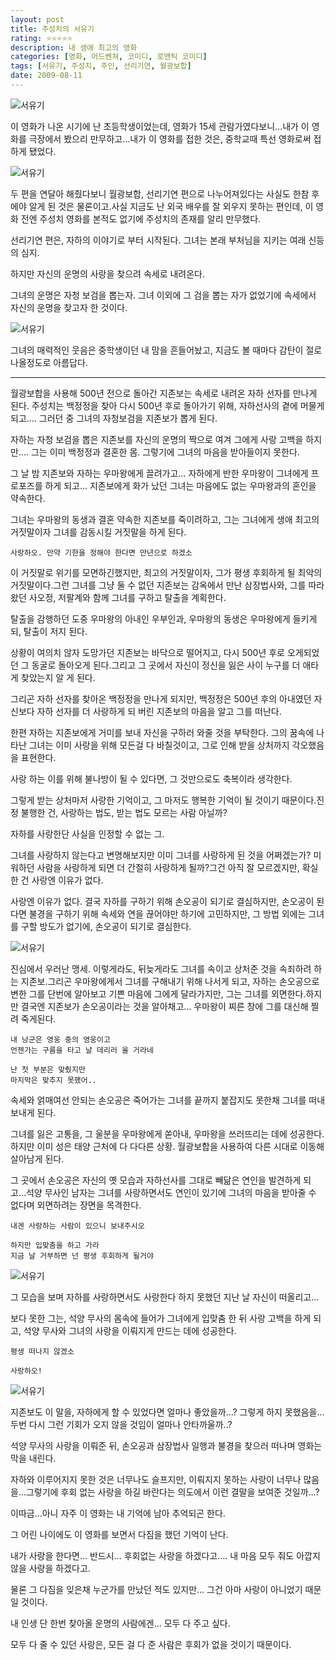 ```yaml
---
layout: post
title: 주성치의 서유기
rating: ⭐️⭐️⭐️⭐️⭐️
description: 내 생애 최고의 영화
categories: [영화, 어드벤쳐, 코미디, 로맨틱 코미디]
tags: [서유기, 주성치, 주인, 선리기연, 월광보합]
date: 2009-08-11
---
```


![서유기](../../review/img/2009/journey_to_the_west_01.jpg)

이 영화가 나온 시기에 난 초등학생이었는데, 영화가 15세 관람가였다보니…내가 이 영화를 극장에서 봤으리 만무하고…내가 이 영화를 접한 것은, 중학교때 특선 영화로써 접하게 됐었다.

![서유기](../../review/img/2009/journey_to_the_west_02.jpg)

두 편을 연달아 해줬다보니 월광보합, 선리기연 편으로 나누어져있다는 사실도 한참 후에야 알게 된 것은 물론이고.사실 지금도 난 외국 배우를 잘 외우지 못하는 편인데, 이 영화 전엔 주성치 영화를 본적도 없기에 주성치의 존재를 알리 만무했다.

선리기연 편은, 자하의 이야기로 부터 시작된다. 그녀는 본래 부처님을 지키는 여래 신등의 심지.

하지만 자신의 운명의 사랑을 찾으려 속세로 내려온다.

그녀의 운명은 자청 보검을 뽑는자. 그녀 이외에 그 검을 뽑는 자가 없었기에 속세에서 자신의 운명을 찾고자 한 것이다.

![서유기](../../review/img/2009/journey_to_the_west_03.jpg)

그녀의 매력적인 웃음은 중학생이던 내 맘을 흔들어놨고, 지금도 볼 때마다 감탄이 절로 나올정도로 아름답다.

---

월광보합을 사용해 500년 전으로 돌아간 지존보는 속세로 내려온 자하 선자를 만나게 된다. 주성치는 백정정을 찾아 다시 500년 후로 돌아가기 위해, 자하선사의 곁에 머물게 되고…. 그러던 중 그녀의 자청보검을 지존보가 뽑게 된다.

자하는 자청 보검을 뽑은 지존보를 자신의 운명의 짝으로 여겨 그에게 사랑 고백을 하지만…. 그는 이미 백정정과 결혼한 몸. 그렇기에 그녀의 마음을 받아들이지 못한다.

그 날 밤 지존보와 자하는 우마왕에게 끌려가고… 자하에게 반한 우마왕이 그녀에게 프로포즈를 하게 되고… 지존보에게 화가 났던 그녀는 마음에도 없는 우마왕과의 혼인을 약속한다.

그녀는 우마왕의 동생과 결혼 약속한 지존보를 죽이려하고, 그는 그녀에게 생애 최고의 거짓말이자 그녀를 감동시킬 거짓말을 하게 된다.

    사랑하오. 만약 기한을 정해야 한다면 만년으로 하겠소

이 거짓말로 위기를 모면하긴했지만, 최고의 거짓말이자, 그가 평생 후회하게 될 최악의 거짓말이다.그런 그녀를 그냥 둘 수 없던 지존보는 감옥에서 만난 삼장법사와, 그를 따라왔던 사오정, 저팔계와 함께 그녀를 구하고 탈출을 계획한다.

탈출을 감행하던 도중 우마왕의 아내인 우부인과, 우마왕의 동생은 우마왕에게 들키게 되, 탈출이 저지 된다.

상황이 여의치 않자 도망가던 지존보는 바닥으로 떨어지고, 다시 500년 후로 오게되었던 그 동굴로 돌아오게 된다.그리고 그 곳에서 자신이 정신을 잃은 사이 누구를 더 애타게 찾았는지 알 게 된다.


그리곤 자하 선자를 찾아온 백정정을 만나게 되지만, 백정정은 500년 후의 아내였던 자신보다 자하 선자를 더 사랑하게 되 버린 지존보의 마음을 알고 그를 떠난다.

한편 자하는 지존보에게 거미를 보내 자신을 구하러 와줄 것을 부탁한다. 그의 꿈속에 나타난 그녀는 이미 사랑을 위해 모든걸 다 바칠것이고, 그로 인해 받을 상처까지 각오했음을 표현한다.

사랑 하는 이를 위해 불나방이 될 수 있다면, 그 것만으로도 축복이라 생각한다.

그렇게 받는 상처마저 사랑한 기억이고, 그 마저도 행복한 기억이 될 것이기 때문이다.진정 불행한 건, 사랑하는 법도, 받는 법도 모르는 사람 아닐까?

자하를 사랑한단 사실을 인정할 수 없는 그.

그녀를 사랑하지 않는다고 변명해보지만 이미 그녀를 사랑하게 된 것을 어쩌겠는가? 미워하던 사람을 사랑하게 되면 더 간절히 사랑하게 될까?그건 아직 잘 모르겠지만, 확실한 건 사랑엔 이유가 없다.


사랑엔 이유가 없다. 결국 자하를 구하기 위해 손오공이 되기로 결심하지만, 손오공이 된다면 불경을 구하기 위해 속세와 연을 끊어야만 하기에 고민하지만, 그 방법 외에는 그녀를 구할 방도가 없기에, 손오공이 되기로 결심한다.

![서유기](../../review/img/2009/journey_to_the_west_04.jpg)


진심에서 우러난 맹세. 이렇게라도, 뒤늦게라도 그녀를 속이고 상처준 것을 속죄하려 하는 지존보.그리곤 우마왕에게서 그녀를 구해내기 위해 나서게 되고, 자하는 손오공으로 변한 그를 단번에 알아보고 기쁜 마음에 그에게 달라가지만, 그는 그녀를 외면한다.하지만 결국엔 지존보가 손오공이라는 것을 알아채고… 우마왕이 찌른 창에 그를 대신해 찔려 죽게된다.

    내 낭군은 영웅 중의 영웅이고
    언젠가는 구름을 타고 날 데리러 올 거라네

    난 첫 부분은 맞췄지만 
    마지막은 맞추지 못했어..

속세와 얽매여선 안되는 손오공은 죽어가는 그녀를 끝까지 붙잡지도 못한채 그녀를 떠내보내게 된다.

그녀를 잃은 고통을, 그 울분을 우마왕에게 쏟아내, 우마왕을 쓰러뜨리는 데에 성공한다. 하지만 이미 성은 태양 근처에 다 다다른 상황. 월광보합을 사용하여 다른 시대로 이동해 살아남게 된다.

그 곳에서 손오공은 자신의 옛 모습과 자하선사를 그대로 빼닮은 연인을 발견하게 되고…석양 무사인 남자는 그녀를 사랑하면서도 연인이 있기에 그녀의 마음을 받아줄 수 없다며 외면하려는 장면을 목격한다.

    내겐 사랑하는 사람이 있으니 보내주시오

    하지만 입맞춤을 하고 가라
    지금 날 거부하면 넌 평생 후회하게 될거야

![서유기](../../review/img/2009/journey_to_the_west_05.jpg)


그 모습을 보며 자하를 사랑하면서도 사랑한다 하지 못했던 지난 날 자신이 떠올리고…

보다 못한 그는, 석양 무사의 몸속에 들어가 그녀에게 입맞춤 한 뒤 사랑 고백을 하게 되고, 석양 무사와 그녀의 사랑을 이뤄지게 만드는 데에 성공한다.

    평생 떠나지 않겠소
    
    사랑하오!

![서유기](../../review/img/2009/journey_to_the_west_06.jpg)


지존보도 이 말을, 자하에게 할 수 있었다면 얼마나 좋았을까…? 그렇게 하지 못했음을… 두번 다시 그런 기회가 오지 않을 것임이 얼마나 안타까울까..?

석양 무사의 사랑을 이뤄준 뒤, 손오공과 삼장법사 일행과 불경을 찾으러 떠나며 영화는 막을 내린다.

자하와 이루어지지 못한 것은 너무나도 슬프지만, 이뤄지지 못하는 사랑이 너무나 많음을…그렇기에 후회 없는 사랑을 하길 바란다는 의도에서 이런 결말을 보여준 것일까…? 

이따금…아니 자주 이 영화는 내 기억에 남아 추억되곤 한다.

그 어린 나이에도 이 영화를 보면서 다짐을 했던 기억이 난다.

내가 사랑을 한다면… 반드시… 후회없는 사랑을 하겠다고…. 내 마음 모두 줘도 아깝지 않을 사랑을 하겠다고.

물론 그 다짐을 잊은채 누군가를 만났던 적도 있지만… 그건 아마 사랑이 아니었기 때문일 것이다.

내 인생 단 한번 찾아올 운명의 사람에겐… 모두 다 주고 싶다.

모두 다 줄 수 있던 사랑은, 모든 걸 다 준 사람은 후회가 없을 것이기 때문이다.